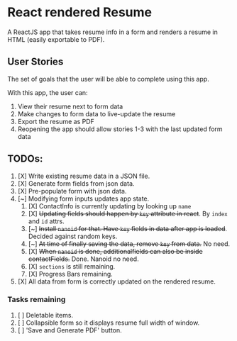 # React rendered Resume

A ReactJS app that takes resume info in a form and renders a resume in HTML (easily exportable to PDF).

## User Stories

The set of goals that the user will be able to complete using this app.

With this app, the user can:

1. View their resume next to form data
2. Make changes to form data to live-update the resume
3. Export the resume as PDF
4. Reopening the app should allow stories 1-3 with the last updated form data

## TODOs:

1. [X] Write existing resume data in a JSON file.
2. [X] Generate form fields from json data.
3. [X] Pre-populate form with json data.
4. [~] Modifying form inputs updates app state.
	1. [X] ContactInfo is currently updating by looking up `name`
	2. [X] ~~Updating fields should happen by `key` attribute in react~~. By `index` and `id` attrs.
	3. [~] ~~Install `nanoid` for that. Have `key` fields in data after app is loaded~~. Decided against random keys.
	4. [~] ~~At time of finally saving the data, remove `key` from data.~~ No need.
	5. [X] ~~When `nanoid` is done, additionalfields can also be inside contactFields.~~ Done. Nanoid no need.
	6. [X] `sections` is still remaining.
	7. [X] Progress Bars remaining.
5. [X] All data from form is correctly updated on the rendered resume.

### Tasks remaining

1. [ ] Deletable items.
2. [ ] Collapsible form so it displays resume full width of window.
3. [ ] 'Save and Generate PDF' button.
